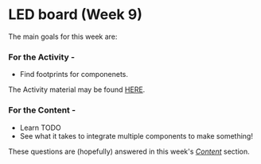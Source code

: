 # LED board (Week 9)

The main goals for this week are:

### For the Activity -

* Find footprints for componenets.<br/>

The Activity material may be found [HERE](../LEDboard/LEDboard_Activity).

### For the Content -
* Learn TODO <br/>
* See what it takes to integrate multiple components to make something!

These questions are (hopefully) answered in this week's [*Content*](../LEDboard/LEDboard_Content) section.
